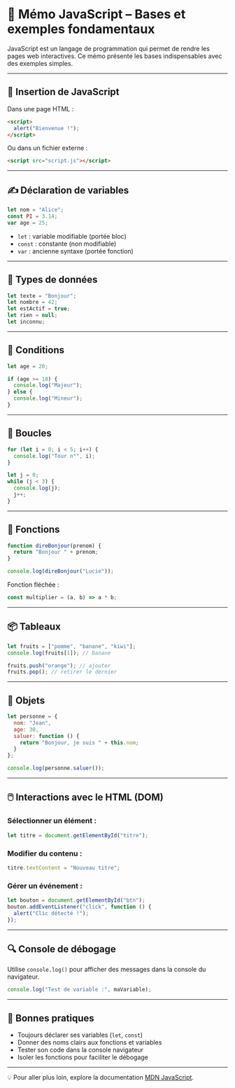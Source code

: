 
# 📘 Mémo JavaScript – Bases et exemples fondamentaux

JavaScript est un langage de programmation qui permet de rendre les pages web interactives. Ce mémo présente les bases indispensables avec des exemples simples.

---

## 🧱 Insertion de JavaScript

Dans une page HTML :

```html
<script>
  alert("Bienvenue !");
</script>
```

Ou dans un fichier externe :

```html
<script src="script.js"></script>
```

---

## ✍️ Déclaration de variables

```javascript
let nom = "Alice";
const PI = 3.14;
var age = 25;
```

- `let` : variable modifiable (portée bloc)
- `const` : constante (non modifiable)
- `var` : ancienne syntaxe (portée fonction)

---

## 🔢 Types de données

```javascript
let texte = "Bonjour";
let nombre = 42;
let estActif = true;
let rien = null;
let inconnu;
```

---

## 🔄 Conditions

```javascript
let age = 20;

if (age >= 18) {
  console.log("Majeur");
} else {
  console.log("Mineur");
}
```

---

## 🔁 Boucles

```javascript
for (let i = 0; i < 5; i++) {
  console.log("Tour n°", i);
}

let j = 0;
while (j < 3) {
  console.log(j);
  j++;
}
```

---

## 🎯 Fonctions

```javascript
function direBonjour(prenom) {
  return "Bonjour " + prenom;
}

console.log(direBonjour("Lucie"));
```

Fonction fléchée :

```javascript
const multiplier = (a, b) => a * b;
```

---

## 📦 Tableaux

```javascript
let fruits = ["pomme", "banane", "kiwi"];
console.log(fruits[1]); // banane

fruits.push("orange"); // ajouter
fruits.pop(); // retirer le dernier
```

---

## 🧾 Objets

```javascript
let personne = {
  nom: "Jean",
  age: 30,
  saluer: function () {
    return "Bonjour, je suis " + this.nom;
  }
};

console.log(personne.saluer());
```

---

## 🖱️ Interactions avec le HTML (DOM)

### Sélectionner un élément :

```javascript
let titre = document.getElementById("titre");
```

### Modifier du contenu :

```javascript
titre.textContent = "Nouveau titre";
```

### Gérer un événement :

```javascript
let bouton = document.getElementById("btn");
bouton.addEventListener("click", function () {
  alert("Clic détecté !");
});
```

---

## 🔍 Console de débogage

Utilise `console.log()` pour afficher des messages dans la console du navigateur.

```javascript
console.log("Test de variable :", maVariable);
```

---

## 📌 Bonnes pratiques

- Toujours déclarer ses variables (`let`, `const`)
- Donner des noms clairs aux fonctions et variables
- Tester son code dans la console navigateur
- Isoler les fonctions pour faciliter le débogage

---

💡 Pour aller plus loin, explore la documentation [MDN JavaScript](https://developer.mozilla.org/fr/docs/Web/JavaScript).
